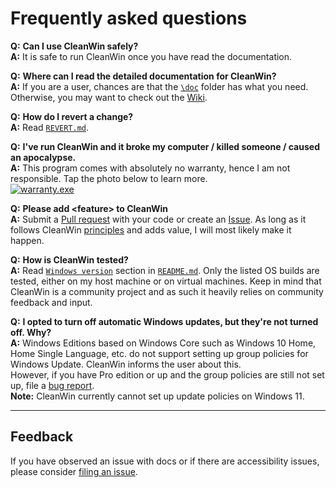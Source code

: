 # Frequently asked questions

**Q:** **Can I use CleanWin safely?**   
**A:** It is safe to run CleanWin once you have read the documentation.

**Q:** **Where can I read the detailed documentation for CleanWin?**  
**A:** If you are a user, chances are that the [`\doc`](https://github.com/pratyakshm/CleanWin/tree/main/doc) folder has what you need.   
Otherwise, you may want to check out the [Wiki](https://github.com/pratyakshm/CleanWin/wiki).

**Q:** **How do I revert a change?**  
**A:** Read [`REVERT.md`](https://github.com/pratyakshm/CleanWin/blob/main/doc/REVERT.md).

**Q:** **I've run CleanWin and it broke my computer / killed someone / caused an apocalypse.**   
**A:** This program comes with absolutely no warranty, hence I am not responsible. Tap the photo below to learn more.  
[![warranty.exe](https://i.imgur.com/lfqKSzz.png)](https://github.com/pratyakshm/CleanWin/blob/main/LICENSE#L589-L598)

**Q:** **Please add &lt;feature&gt; to CleanWin**   
**A:** Submit a [Pull request](https://github.com/pratyakshm/CleanWin/pulls) with your code or create an [Issue](https://github.com/pratyakshm/CleanWin/issues). As long as it follows CleanWin [principles](https://github.com/pratyakshm/CleanWin/wiki/Principles) and adds value, I will most likely make it happen.

**Q:** **How is CleanWin tested?**  
**A:** Read [`Windows version`](https://github.com/pratyakshm/CleanWin#windows-version) section in [`README.md`](https://github.com/pratyakshm/CleanWin/blob/main/README.md). Only the listed OS builds are tested, either on my host machine or on virtual machines. Keep in mind that CleanWin is a community project and as such it heavily relies on community feedback and input.

**Q:** **I opted to turn off automatic Windows updates, but they're not turned off. Why?**   
**A:** Windows Editions based on Windows Core such as Windows 10 Home, Home Single Language, etc. do not support setting up group policies for Windows Update. CleanWin informs the user about this.   
However, if you have Pro edition or up and the group policies are still not set up, file a [bug report](https://github.com/pratyakshm/CleanWin/issues/new?assignees=pratyakshm&labels=Issue-Bug&template=bug_report.yaml&title=Bug%3A+).  
**Note:** CleanWin currently cannot set up update policies on Windows 11. 

***

## Feedback
If you have observed an issue with docs or if there are accessibility issues, please consider [filing an issue](https://github.com/pratyakshm/CleanWin/issues/new?assignees=pratyakshm&labels=Issue-Docs&template=doc_issue.yaml&title=Docs+issue%3A+).